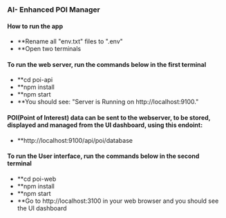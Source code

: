 ### AI- Enhanced POI Manager
#### How to run the app
- **Rename all "env.txt" files to ".env"
- **Open two terminals
#### To run the web server, run the commands below in the first terminal
- **cd poi-api
- **npm install
- **npm start
- **You should see: "Server is Running on http://localhost:9100."

#### POI(Point of Interest) data can be sent to the webserver, to be stored, displayed and managed from the UI dashboard, using this endoint:
- **http://localhost:9100/api/poi/database

#### To run the User interface, run the commands below in the second terminal
- **cd poi-web
- **npm install
- **npm start
- **Go to http://localhost:3100 in your web browser and you should see the UI dashboard
